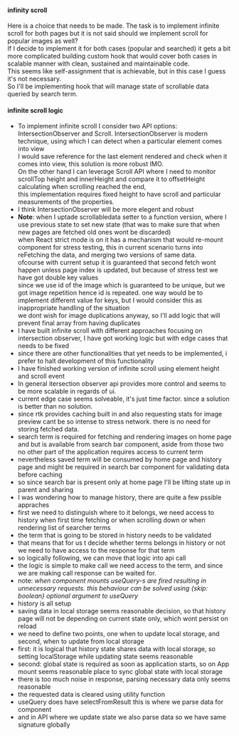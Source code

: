 #### infinity scroll

Here is a choice that needs to be made. The task is to implement infinite scroll for both pages but it is not said should we implement scroll for popular images as well?<br>
If I decide to implement it for both cases (popular and searched) it gets a bit more complicated building custom hook that would cover both cases in scalable manner with clean, sustained and maintainable code. <br>This seems like self-assignment that is achievable, but in this case I guess it's not necessary.<br>So I'll be implementing hook that will manage state of scrollable data queried by search term.

#### infinite scroll logic

- To implement infinite scroll I consider two API options: IntersectionObserver and Scroll. IntersectionObserver is modern technique, using which I can detect when a particular element comes into view<br>I would save reference for the last element rendered and check when it comes into view, this solution is more robust IMO.<br> On the other hand I can leverage Scroll API where I need to monitor scrollTop height and innerHeight and compare it to offsetHeight calculating when scrolling reached the end,<br> this implementation requires fixed height to have scroll and particular measurements of the properties.
  <br>
- I think IntersectionObserver will be more elegent and robust
  <br>
- **Note**: when I uptade scrollabledata setter to a function version, where I use previous state to set new state (that was to make sure that when new pages are fetched old ones wont be discarded) <br>
  when React strict mode is on it has a mechanism that would re-mount component for stress testing, this in current scenario turns into reFetching the data, and merging two versions of same data.<br>ofcourse with current setup it is guaranteed that second fetch wont happen unless page index is updated, but because of stress test we have got double key values<br>since we use id of the image which is guaranteed to be unique, but we got image repetition hence id is repeated. one way would be to implement different value for keys, but I would consider this as inappropriate handling of the situation<br>we dont wish for image duplications anyway, so I'll add logic that will prevent final array from having duplicates
- I have built infinite scroll with different approaches focusing on intersection observer, I have got working logic but with edge cases that needs to be fixed
- since there are other functionalities that yet needs to be implemented, i prefer to halt development of this functionality
- I have finished working version of infinite scroll using element height and scroll event
- In general itersection observer api provides more control and seems to be more scalable in regards of ui.
- current edge case seems solveable, it's just time factor. since a solution is better than no solution.
- since rtk provides caching built in and also requesting stats for image preview cant be so intense to stress network. there is no need for storing fetched data.
- search term is required for fetching and rendering images on home page and but is available from search bar component, aside from those two no other part of the application requires access to current term
- nevertheless saved term will be consumed by home page and history page and might be required in search bar component for validating data before caching
- so since search bar is present only at home page I'll be lifting state up in parent and sharing
- I was wondering how to manage history, there are quite a few pssible appraches
- first we need to distinguish where to it belongs, we need access to history when first time fetching or when scrolling down or when rendering list of searcher terms
- the term that is going to be stored in history needs to be validated
- that means that for us t decide whether terms belongs in history or not we need to have access to the response for that term
- so logically following, we can move that logic into api call
- the logic is simple to make call we need access to the term, and since we are making call response can be waited for.
- note: _when component mounts useQuery-s are fired resulting in unnecessary requests. this behaviour can be solved using {skip: boolean} optional argument to useQuery_
- history is all setup
- saving data in local storage seems reasonable decision, so that history page will not be depending on current state only, which wont persist on reload
- we need to define two points, one when to update local storage, and second, when to update from local storage
- first: it is logical that history state shares data with local storage, so setting localStorage while updating state seems reasonable
- second: global state is required as soon as application starts, so on App mount seems reasonable place to sync global state with local storage
- there is too much noise in response, parsing necessary data only seems reasonable
- the requested data is cleared using utility function
- useQuery does have selectFromResult this is where we parse data for component
- and in API where we update state we also parse data so we have same signature globally